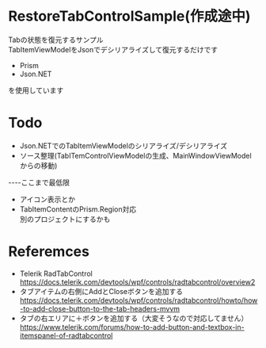 ﻿# RestoreTabControlSample(作成途中)
Tabの状態を復元するサンプル  
TabItemViewModelをJsonでデシリアライズして復元するだけです  

- Prism  
- Json.NET  

を使用しています  

# Todo
- Json.NETでのTabItemViewModelのシリアライズ/デシリアライズ  
- ソース整理(TabITemControlViewModelの生成、MainWindowViewModelからの移動)  

----ここまで最低限  

- アイコン表示とか  
- TabItemContentのPrism.Region対応  
別のプロジェクトにするかも  



# Referemces
- Telerik RadTabControl  
https://docs.telerik.com/devtools/wpf/controls/radtabcontrol/overview2  
- タブアイテムの右側にAddとCloseボタンを追加する  
https://docs.telerik.com/devtools/wpf/controls/radtabcontrol/howto/how-to-add-close-button-to-the-tab-headers-mvvm  
- タブの右エリアに＋ボタンを追加する（大変そうなので対応してません）  
https://www.telerik.com/forums/how-to-add-button-and-textbox-in-itemspanel-of-radtabcontrol  
